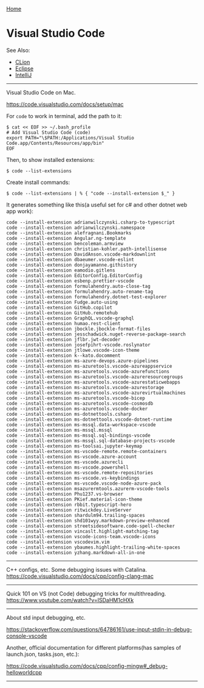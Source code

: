 [Home](Readme.md)
# Visual Studio Code

See Also:

 - [CLion](CLion.md)
 - [Eclipse](Eclipse.md)
 - [IntelliJ](IntelliJ.md)

---

Visual Studio Code on Mac.

https://code.visualstudio.com/docs/setup/mac

For `code` to work in terminal, add the path to it:

    $ cat << EOF >> ~/.bash_profile
    # Add Visual Studio Code (code)
    export PATH="\$PATH:/Applications/Visual Studio Code.app/Contents/Resources/app/bin"
    EOF

Then, to show installed extensions:

    $ code --list-extensions

Create install commands:

    $ code --list-extensions | % { "code --install-extension $_" }

It generates something like this(a useful set for c# and other dotnet web app work):

```
code --install-extension adrianwilczynski.csharp-to-typescript
code --install-extension adrianwilczynski.namespace
code --install-extension alefragnani.Bookmarks
code --install-extension Angular.ng-template
code --install-extension bencoleman.armview
code --install-extension christian-kohler.path-intellisense
code --install-extension DavidAnson.vscode-markdownlint
code --install-extension dbaeumer.vscode-eslint
code --install-extension donjayamanne.githistory
code --install-extension eamodio.gitlens
code --install-extension EditorConfig.EditorConfig
code --install-extension esbenp.prettier-vscode
code --install-extension formulahendry.auto-close-tag
code --install-extension formulahendry.auto-rename-tag
code --install-extension formulahendry.dotnet-test-explorer
code --install-extension Fudge.auto-using
code --install-extension GitHub.copilot
code --install-extension GitHub.remotehub
code --install-extension GraphQL.vscode-graphql
code --install-extension humao.rest-client
code --install-extension jbockle.jbockle-format-files
code --install-extension jesschadwick.nuget-reverse-package-search
code --install-extension jflbr.jwt-decoder
code --install-extension josefpihrt-vscode.roslynator
code --install-extension jtlowe.vscode-icon-theme
code --install-extension k--kato.docomment
code --install-extension ms-azure-devops.azure-pipelines
code --install-extension ms-azuretools.vscode-azureappservice
code --install-extension ms-azuretools.vscode-azurefunctions
code --install-extension ms-azuretools.vscode-azureresourcegroups
code --install-extension ms-azuretools.vscode-azurestaticwebapps
code --install-extension ms-azuretools.vscode-azurestorage
code --install-extension ms-azuretools.vscode-azurevirtualmachines
code --install-extension ms-azuretools.vscode-bicep
code --install-extension ms-azuretools.vscode-cosmosdb
code --install-extension ms-azuretools.vscode-docker
code --install-extension ms-dotnettools.csharp
code --install-extension ms-dotnettools.vscode-dotnet-runtime
code --install-extension ms-mssql.data-workspace-vscode
code --install-extension ms-mssql.mssql
code --install-extension ms-mssql.sql-bindings-vscode
code --install-extension ms-mssql.sql-database-projects-vscode
code --install-extension ms-toolsai.jupyter-keymap
code --install-extension ms-vscode-remote.remote-containers
code --install-extension ms-vscode.azure-account
code --install-extension ms-vscode.azurecli
code --install-extension ms-vscode.powershell
code --install-extension ms-vscode.remote-repositories
code --install-extension ms-vscode.vs-keybindings
code --install-extension ms-vscode.vscode-node-azure-pack
code --install-extension msazurermtools.azurerm-vscode-tools
code --install-extension Phu1237.vs-browser
code --install-extension PKief.material-icon-theme
code --install-extension rbbit.typescript-hero
code --install-extension ritwickdey.LiveServer
code --install-extension shardulm94.trailing-spaces
code --install-extension shd101wyy.markdown-preview-enhanced
code --install-extension streetsidesoftware.code-spell-checker
code --install-extension vincaslt.highlight-matching-tag
code --install-extension vscode-icons-team.vscode-icons
code --install-extension vscodevim.vim
code --install-extension ybaumes.highlight-trailing-white-spaces
code --install-extension yzhang.markdown-all-in-one
```

---

C++ configs, etc. Some debugging issues with Catalina.
https://code.visualstudio.com/docs/cpp/config-clang-mac

---

Quick 101 on VS (not Code) debugging tricks for multithreading.
https://www.youtube.com/watch?v=ISDaHM1cHXk

---

About std input debugging, etc.

https://stackoverflow.com/questions/64786161/use-input-stdin-in-debug-console-vscode

Another, official documentation for different platforms(has samples of launch.json, tasks.json, etc.):

https://code.visualstudio.com/docs/cpp/config-mingw#_debug-helloworldcpp

---